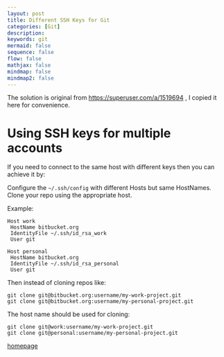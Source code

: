 ```yaml
---
layout: post
title: Different SSH Keys for Git
categories: [Git]
description:
keywords: git
mermaid: false
sequence: false
flow: false
mathjax: false
mindmap: false
mindmap2: false
---
```


The solution is original from https://superuser.com/a/1519694 , I copied it here for convenience.

# Using SSH keys for multiple accounts

If you need to connect to the same host with different keys then you can achieve it by:

Configure the ```~/.ssh/config``` with different Hosts but same HostNames.
Clone your repo using the appropriate host.

Example:

```
Host work
 HostName bitbucket.org
 IdentityFile ~/.ssh/id_rsa_work
 User git

Host personal
 HostName bitbucket.org
 IdentityFile ~/.ssh/id_rsa_personal
 User git
```

Then instead of cloning repos like:

```
git clone git@bitbucket.org:username/my-work-project.git
git clone git@bitbucket.org:username/my-personal-project.git
```

The host name should be used for cloning:

```
git clone git@work:username/my-work-project.git
git clone git@personal:username/my-personal-project.git
```

[homepage](/)
